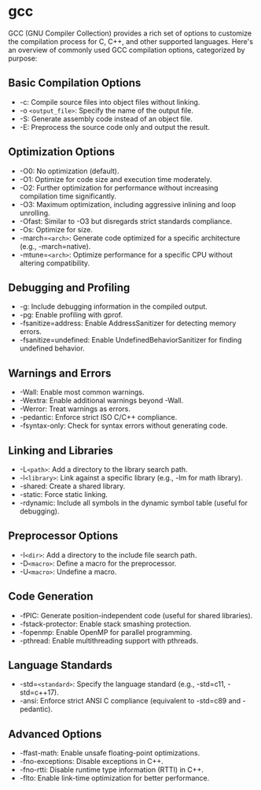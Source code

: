# gcc

GCC (GNU Compiler Collection) provides a rich set of options to customize the compilation process for C, C++, and other supported languages. Here's an overview of commonly used GCC compilation options, categorized by purpose:

## Basic Compilation Options
- -c: Compile source files into object files without linking.
- -o `<output_file>`: Specify the name of the output file.
- -S: Generate assembly code instead of an object file.
- -E: Preprocess the source code only and output the result.

## Optimization Options

- -O0: No optimization (default).
- -O1: Optimize for code size and execution time moderately.
- -O2: Further optimization for performance without increasing compilation time significantly.
- -O3: Maximum optimization, including aggressive inlining and loop unrolling.
- -Ofast: Similar to -O3 but disregards strict standards compliance.
- -Os: Optimize for size.
- -march=`<arch>`: Generate code optimized for a specific architecture (e.g., -march=native).
- -mtune=`<arch>`: Optimize performance for a specific CPU without altering compatibility.

## Debugging and Profiling
- -g: Include debugging information in the compiled output.
- -pg: Enable profiling with gprof.
- -fsanitize=address: Enable AddressSanitizer for detecting memory errors.
- -fsanitize=undefined: Enable UndefinedBehaviorSanitizer for finding undefined behavior.

## Warnings and Errors
- -Wall: Enable most common warnings.
- -Wextra: Enable additional warnings beyond -Wall.
- -Werror: Treat warnings as errors.
- -pedantic: Enforce strict ISO C/C++ compliance.
- -fsyntax-only: Check for syntax errors without generating code.

## Linking and Libraries
- -L`<path>`: Add a directory to the library search path.
- -l`<library>`: Link against a specific library (e.g., -lm for math library).
- -shared: Create a shared library.
- -static: Force static linking.
- -rdynamic: Include all symbols in the dynamic symbol table (useful for debugging).

## Preprocessor Options
- -I`<dir>`: Add a directory to the include file search path.
- -D`<macro>`: Define a macro for the preprocessor.
- -U`<macro>`: Undefine a macro.

## Code Generation
- -fPIC: Generate position-independent code (useful for shared libraries).
- -fstack-protector: Enable stack smashing protection.
- -fopenmp: Enable OpenMP for parallel programming.
- -pthread: Enable multithreading support with pthreads.
  
## Language Standards
- -std=`<standard>`: Specify the language standard (e.g., -std=c11, -std=c++17).
- -ansi: Enforce strict ANSI C compliance (equivalent to -std=c89 and -pedantic).

## Advanced Options
- -ffast-math: Enable unsafe floating-point optimizations.
- -fno-exceptions: Disable exceptions in C++.
- -fno-rtti: Disable runtime type information (RTTI) in C++.
- -flto: Enable link-time optimization for better performance.
